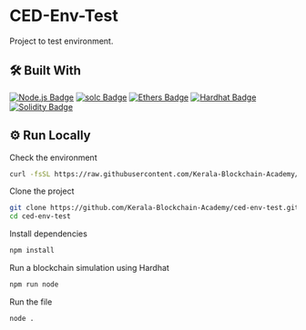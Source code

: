 # CED-Env-Test

Project to test environment.

## 🛠 Built With

[![Node.js Badge](https://img.shields.io/badge/Node.js-393?logo=nodedotjs&logoColor=fff&style=for-the-badge)](https://nodejs.org/en/)
[![solc Badge](https://img.shields.io/badge/solc-3C3C3D?logo=ethereum&logoColor=fff&style=for-the-badge)](https://github.com/ethereum/solc-js)
[![Ethers Badge](https://img.shields.io/badge/Ethers-3C3C3D?logo=ethereum&logoColor=fff&style=for-the-badge)](https://docs.ethers.org/v6/)
[![Hardhat Badge](https://img.shields.io/badge/Hardhat-3C3C3D?logo=ethereum&logoColor=fff&style=for-the-badge)](https://hardhat.org/)
[![Solidity Badge](https://img.shields.io/badge/Solidity-363636?logo=solidity&logoColor=fff&style=for-the-badge)](https://soliditylang.org/)

## ⚙️ Run Locally

Check the environment

```bash
curl -fsSL https://raw.githubusercontent.com/Kerala-Blockchain-Academy/ced-env-test/main/checker.sh | bash
```

Clone the project

```bash
git clone https://github.com/Kerala-Blockchain-Academy/ced-env-test.git
cd ced-env-test
```

Install dependencies

```bash
npm install
```

Run a blockchain simulation using Hardhat

```bash
npm run node
```

Run the file

```bash
node .
```
